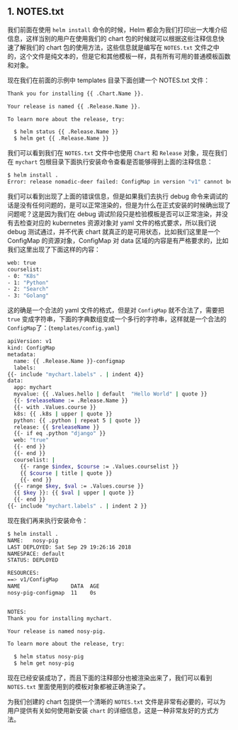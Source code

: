 ##  1. NOTES.txt 
我们前面在使用 `helm install` 命令的时候，Helm 都会为我们打印出一大堆介绍信息，这样当别的用户在使用我们的 chart 包的时候就可以根据这些注释信息快速了解我们的 chart 包的使用方法，这些信息就是编写在 `NOTES.txt` 文件之中的，这个文件是纯文本的，但是它和其他模板一样，具有所有可用的普通模板函数和对象。

现在我们在前面的示例中 templates 目录下面创建一个 NOTES.txt 文件：

```bash
Thank you for installing {{ .Chart.Name }}.

Your release is named {{ .Release.Name }}.

To learn more about the release, try:

  $ helm status {{ .Release.Name }}
  $ helm get {{ .Release.Name }}
```
我们可以看到我们在 `NOTES.txt` 文件中也使用 `Chart` 和 `Release` 对象，现在我们在 `mychart` 包根目录下面执行安装命令查看是否能够得到上面的注释信息：

```bash
$ helm install .
Error: release nomadic-deer failed: ConfigMap in version "v1" cannot be handled as a ConfigMap: v1.ConfigMap: Data: ReadString: expects " or n, but found [, error found in #10 byte of ...|rselist":[{"0":"K8s"|..., bigger context ...|:{"app":"mychart","chart":"mychart","courselist":[{"0":"K8s"},{"1":"Python"},{"2":"Search"},{"3":"Go|...
```
我们可以看到出现了上面的错误信息，但是如果我们去执行 debug 命令来调试的话是没有任何问题的，是可以正常渲染的，但是为什么在正式安装的时候确出现了问题呢？这是因为我们在 debug 调试阶段只是检验模板是否可以正常渲染，并没有去检查对应的 kubernetes 资源对象对 yaml 文件的格式要求，所以我们说 debug 测试通过，并不代表 chart 就真正的是可用状态，比如我们这里是一个 ConfigMap 的资源对象，ConfigMap 对 data 区域的内容是有严格要求的，比如我们这里出现了下面这样的内容：

```bash
web: true
courselist:
- 0: "K8s"
- 1: "Python"
- 2: "Search"
- 3: "Golang"
```
这的确是一个合法的 yaml 文件的格式，但是对 `ConfigMap` 就不合法了，需要把 `true` 变成字符串，下面的字典数组变成一个多行的字符串，这样就是一个合法的 `ConfigMap`了：(`templates/config.yaml`)

```bash
apiVersion: v1
kind: ConfigMap
metadata:
  name: {{ .Release.Name }}-configmap
  labels:
{{- include "mychart.labels" . | indent 4}}
data:
  app: mychart
  myvalue: {{ .Values.hello | default  "Hello World" | quote }}
  {{- $releaseName := .Release.Name }}
  {{- with .Values.course }}
  k8s: {{ .k8s | upper | quote }}
  python: {{ .python | repeat 5 | quote }}
  release: {{ $releaseName }}
  {{- if eq .python "django" }}
  web: "true"
  {{- end }}
  {{- end }}
  courselist: |
    {{- range $index, $course := .Values.courselist }}
    {{ $course | title | quote }}
    {{- end }}
  {{- range $key, $val := .Values.course }}
  {{ $key }}: {{ $val | upper | quote }}
  {{- end }}
{{- include "mychart.labels" . | indent 2 }}
```
现在我们再来执行安装命令：

```bash
$ helm install .
NAME:   nosy-pig
LAST DEPLOYED: Sat Sep 29 19:26:16 2018
NAMESPACE: default
STATUS: DEPLOYED

RESOURCES:
==> v1/ConfigMap
NAME                DATA  AGE
nosy-pig-configmap  11    0s


NOTES:
Thank you for installing mychart.

Your release is named nosy-pig.

To learn more about the release, try:

  $ helm status nosy-pig
  $ helm get nosy-pig
```
现在已经安装成功了，而且下面的注释部分也被渲染出来了，我们可以看到 `NOTES.txt` 里面使用到的模板对象都被正确渲染了。

为我们创建的 chart 包提供一个清晰的 `NOTES.txt` 文件是非常有必要的，可以为用户提供有关如何使用新安装 `chart` 的详细信息，这是一种非常友好的方式方法。
